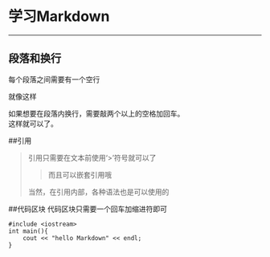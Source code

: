 # 学习Markdown  
----------------

## 段落和换行
每个段落之间需要有一个空行

就像这样

如果想要在段落内换行，需要敲两个以上的空格加回车。  
这样就可以了。

##引用
>引用只需要在文本前使用‘>’符号就可以了
>
>>而且可以嵌套引用哦  
>
>当然，在引用内部，各种语法也是可以使用的

##代码区块
代码区块只需要一个回车加缩进符即可

	#include <iostream>
	int main(){
		cout << "hello Markdown" << endl;
	}

